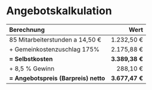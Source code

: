 # Angebotskalkulation

|Berechnung|Wert|
|:---|---:|
|85 Mitarbeiterstunden a 14,50 €|1.232,50 €|
|+ Gemeinkostenzuschlag 175%|2.175,88 €|
|__= Selbstkosten__|__3.389,38 €__|
|+ 8,5 % Gewinn|288,10 €|
|__= Angebotspreis (Barpreis) netto__|__3.677,47 €__|